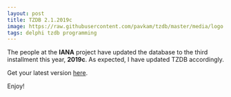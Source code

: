 ```yaml
---
layout: post
title: TZDB 2.1.2019c
image: https://raw.githubusercontent.com/pavkam/tzdb/master/media/logo.jpg
tags: delphi tzdb programming
---
```

The people at the **IANA** project have updated the database to the third installment this year, **2019c**. As expected, I have updated TZDB accordingly.

Get your latest version [here](https://github.com/pavkam/tzdb/releases/tag/2.1.2019c).

Enjoy!